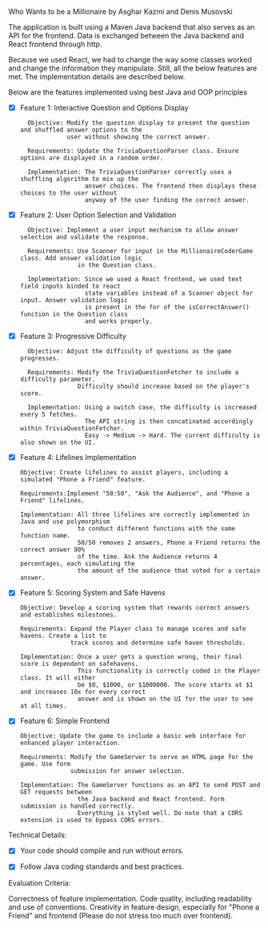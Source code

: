 Who Wants to be a Millionaire by Asghar Kazmi and Denis Musovski

The application is built using a Maven Java backend that also serves as an API for the frontend. Data is exchanged between the Java backend and React frontend through http.

Because we used React, we had to change the way some classes worked and change the information they manipulate. Still, all the below features are met. The implementation details are described below.

Below are the features implemented using best Java and OOP principles

- [X] Feature 1: Interactive Question and Options Display

        Objective: Modify the question display to present the question and shuffled answer options to the
                   user without showing the correct answer.

        Requirements: Update the TriviaQuestionParser class. Ensure options are displayed in a random order.

        Implementation: The TriviaQuestionParser correctly uses a shuffling algorithm to mix up the 
                        answer choices. The frontend then displays these choices to the user without
                        anyway of the user finding the correct answer.
  

- [X] Feature 2: User Option Selection and Validation

        Objective: Implement a user input mechanism to allow answer selection and validate the response.
      
        Requirements: Use Scanner for input in the MillionaireCoderGame class. Add answer validation logic
                      in the Question class.
      
        Implementation: Since we used a React frontend, we used text field inputs binded to react
                        state variables instead of a Scanner object for input. Answer validation logic
                        is present in the for of the isCorrectAnswer() function in the Question class
                        and works properly.


- [X] Feature 3: Progressive Difficulty

        Objective: Adjust the difficulty of questions as the game progresses.
      
        Requirements: Modify the TriviaQuestionFetcher to include a difficulty parameter.
                      Difficulty should increase based on the player's score.
      
        Implementation: Using a switch case, the difficulty is increased every 5 fetches.
                        The API string is then concatinated accordingly within TriviaQuestionFetcher.
                        Easy -> Medium -> Hard. The current difficulty is also shown on the UI.
        


- [X] Feature 4: Lifelines Implementation

      Objective: Create lifelines to assist players, including a simulated "Phone a Friend" feature.
      
      Requirements:Implement "50:50", "Ask the Audience", and "Phone a Friend" lifelines.
      
      Implementation: All three lifelines are correctly implemented in Java and use polymorphism
                      to conduct different functions with the same function name.
                      50/50 removes 2 answers, Phone a Friend returns the correct answer 80%
                      of the time. Ask the Audience returns 4 percentages, each simulating the
                      the amount of the audience that voted for a certain answer.

- [X] Feature 5: Scoring System and Safe Havens

      Objective: Develop a scoring system that rewards correct answers and establishes milestones.

      Requirements: Expand the Player class to manage scores and safe havens. Create a list to 
                    track scores and determine safe haven thresholds.

      Implementation: Once a user gets a question wrong, their final score is dependent on safehavens.
                      This functionality is correctly coded in the Player class. It will either
                      be $0, $1000, or $1000000. The score starts at $1 and increases 10x for every correct
                      answer and is shown on the UI for the user to see at all times.


- [X] Feature 6: Simple Frontend

      Objective: Update the game to include a basic web interface for enhanced player interaction.
      
      Requirements: Modify the GameServer to serve an HTML page for the game. Use form
                    submission for answer selection.
      
      Implementation: The GameServer functions as an API to send POST and GET requests between
                      the Java backend and React frontend. Form submission is handled correctly.
                      Everything is styled well. Do note that a CORS extension is used to bypass CORS errors.
  
Technical Details:

- [X] Your code should compile and run without errors.
- [X] Follow Java coding standards and best practices.


Evaluation Criteria:

Correctness of feature implementation.
Code quality, including readability and use of conventions.
Creativity in feature design, especially for "Phone a Friend" and frontend (Please do not stress too much over frontend).
